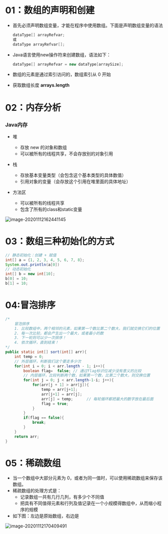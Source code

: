 # 01：数组的声明和创建

- 首先必须声明数组变量，才能在程序中使用数组。下面是声明数组变量的语法

  ```java
  dataType[] arrayRefvar;
  或
  dataType arrayRefvar[];
  ```

- Java语言使用new操作符来创建数组，语法如下：

  ```java
  dataType[] arrayRefvar = new dataType[arraySize];
  ```

- 数组的元素是通过索引访问的，数组索引从 0 开始

- 获取数组长度     **arrays.length**



# 02：内存分析

### Java内存

- 堆
  - 存放 new 的对象和数组
  - 可以被所有的线程共享，不会存放别的对象引用
- 栈
  - 存放基本变量类型（会包含这个基本类型的具体数值）
  - 引用对象的变量（会存放这个引用在堆里面的具体地址）

- 方法区
  - 可以被所有的线程共享
  - 包含了所有的class和static变量

![image-20201112162441145](C:\Users\李祥鸿\AppData\Roaming\Typora\typora-user-images\image-20201112162441145.png)

# 03：数组三种初始化的方式

```java
// 静态初始化：创建 + 赋值
int[] a = {1, 2, 3, 4, 5, 6, 7, 8};
System.out.println(a[0])
// 动态初始化
int[] b = new int[10];
b[0] = 10;
b[1] = 10;
```



# 04:冒泡排序

```java
/*
	冒泡排序
	1. 比较数组中，两个相邻的元素，如果第一个数比第二个数大，我们就交换它们的位置
	2. 每一次比较，都会产生出一个最大，或者最小的数
	3. 下一轮则可以少一次排序！
	4. 依次循环，直到结束！
*/
public static int[] sort(int[] arr){
    int temp = 0;
    // 外层循环，判断我们这个要走多少次
    for(int i = 0; i < arr.length - 1; i++){
        boolean flag=  false; // 通过flag标识位减少没有意义的比较
        // 内层循环，比较判断两个数，如果第一个数，比第二个数大，则交换位置
        for(int j = 0; j < arr.length-1-i; j++){
            for(arr[j + 1] > arr[j]){
                temp = arr[j+1];
                arr[j+1] = arr[j];
                arr[j] = temp;		// 每轮循环都把最大的数字放在最后面
                flag = true;
            }
        }
        if(flag == false){
            break;
        }
    }
    return arr;
}


```



# 05：稀疏数组

- 当一个数组中大部分元素为 0，或者为同一值时，可以使用稀疏数组来保存该数组。
- 稀疏数组的处理方式是：
  - 记录数组一共有几行几列，有多少个不同值
  - 把具有不同值得元素和行列及值记录在一个小规模得数组中，从而缩小程序的规模
- 如下图：左边是原始数组，右边是

![image-20201112170409491](C:\Users\李祥鸿\AppData\Roaming\Typora\typora-user-images\image-20201112170409491.png)



















































